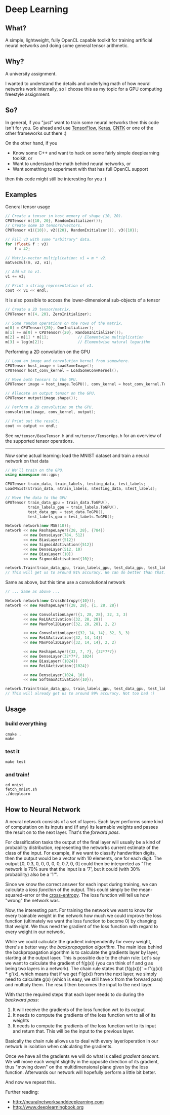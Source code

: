 # Deep Learning

## What?

A simple, lightweight, fully OpenCL capable toolkit for training artificial neural networks and doing some general tensor arithmetic.

## Why?

A university assignment.

I wanted to understand the details and underlying math of how neural networks work internally, so I choose this as my topic for a GPU computing freestyle assignment.

## So?

In general, if you "just" want to train some neural networks then this code isn't for you. Go ahead and use [TensorFlow](https://www.tensorflow.org), [Keras](http://keras.io), [CNTK](https://github.com/Microsoft/CNTK) or one of the other frameworks out there :)

On the other hand, if you

* Know some C++ and want to hack on some fairly simple deeplearning toolkit, or
* Want to understand the math behind neural networks, or
* Want something to experiment with that has full OpenCL support

then this code might still be interesting for you :)

## Examples

General tensor usage

```C++
// Create a tensor in host memory of shape (10, 20).
CPUTensor m({10, 20}, RandomInitializer());
// Create some 1D tensors/vectors.
CPUTensor v1({10}), v2({20}, RandomInitialzer()), v3({10});

// Fill v3 with some "arbitrary" data.
for (float& f : v3)
    f = 42;

// Matrix-vector multiplication: v1 = m * v2.
matvecmul(m, v2, v1);

// Add v3 to v1.
v1 += v3;

// Print a string representation of v1.
cout << v1 << endl;
```

It is also possible to access the lower-dimensional sub-objects of a tensor

```C++
// Create a 2D tensor/matrix.
CPUTensor m({4, 20}, ZeroInitializer);

// Some random operations on the rows of the matrix.
m[0] = CPUTensor({20}, OneInitializer);
m[1] += m[0] + CPUTensor({20}, RandomInitializer());
m[2] = m[1] * m[1];             // Elementwise multiplication
m[3] = log(m[2]);               // Elementwise natural logarithm
```

Performing a 2D convolution on the GPU

```C++
// Load an image and convolution kernel from somewhere.
CPUTensor host_image = LoadSomeImage();
CPUTensor host_conv_kernel = LoadSomeConvKernel();

// Move both tensors to the GPU.
GPUTensor image = host_image.ToGPU(), conv_kernel = host_conv_kernel.ToGPU();

// Allocate an output tensor on the GPU.
GPUTensor output(image.shape());

// Perform a 2D convolution on the GPU.
convolution(image, conv_kernel, output);

// Print out the result.
cout << output << endl;
```

See `nn/tensor/BaseTensor.h` and `nn/tensor/TensorOps.h` for an overview of the supported
tensor operations.

---

Now some actual learning: load the MNIST dataset and train a neural network on that data

```C++
// We'll train on the GPU.
using namespace nn::gpu;

CPUTensor train_data, train_labels, testing_data, test_labels;
LoadMnist(&train_data, &train_labels, &testing_data, &test_labels);

// Move the data to the GPU
GPUTensor train_data_gpu = train_data.ToGPU(),
          train_labels_gpu = train_labels.ToGPU(),
          test_data_gpu = test_data.ToGPU(),
          test_labels_gpu = test_labels.ToGPU();

Network network(new MSE(10));
network << new ReshapeLayer({28, 28}, {784})
        << new DenseLayer(784, 512)
        << new BiasLayer({512})
        << new SigmoidActivation({512})
        << new DenseLayer(512, 10)
        << new BiasLayer({10})
        << new SigmoidActivation({10});

network.Train(train_data_gpu, train_labels_gpu, test_data_gpu, test_labels_gpu, 10, 16, 0.1f);
// This will get us to around 91% accuracy. We can do better than that.
```

Same as above, but this time use a convolutional network

```C++
// ... Same as above ...

Network network(new CrossEntropy({10}));
network << new ReshapeLayer({28, 28}, {1, 28, 28})

        << new ConvolutionLayer({1, 28, 28}, 32, 3, 3)
        << new ReLUActivation({32, 28, 28})
        << new MaxPool2DLayer({32, 28, 28}, 2, 2)

        << new ConvolutionLayer({32, 14, 14}, 32, 3, 3)
        << new ReLUActivation({32, 14, 14})
        << new MaxPool2DLayer({32, 14, 14}, 2, 2)

        << new ReshapeLayer({32, 7, 7}, {32*7*7})
        << new DenseLayer(32*7*7, 1024)
        << new BiasLayer({1024})
        << new ReLUActivation({1024})

        << new DenseLayer(1024, 10)
        << new SoftmaxActivation({10});

network.Train(train_data_gpu, train_labels_gpu, test_data_gpu, test_labels_gpu, 10, 16, 0.001f);
// This will already get us to around 99% accuracy. Not too bad :)
```

## Usage

### build everything
```
cmake .
make
```

### test it
```
make test
```

### and train!
```
cd mnist
fetch_mnist.sh
./deeplearn
```

## How to Neural Network

A neural network consists of a set of layers. Each layer performs some kind of computation on its inputs and (if any) its learnable weights and passes the result on to the next layer. That's the *forward pass*.

For classification tasks the output of the final layer will usually be a kind of probability distribution, representing the networks current estimate of the class of the input. For example, if we want to classify handwritten digits, then the output would be a vector with 10 elements, one for each digit. The output [0, 0.3, 0, 0, 0, 0, 0, 0.7, 0, 0] could then be interpreted as "The network is 70% sure that the input is a '7', but it could (with 30% probability) also be a '1'".

Since we know the correct answer for each input during training, we can calculate a *loss function* of the output. This could simply be the mean-squared-error or the [cross-entropy](https://en.wikipedia.org/wiki/Cross_entropy). The loss function will tell us how "wrong" the network was.

Now, the interesting part. For training the network we want to know for every trainable weight in the network how much we could improve the loss function (ultimately we want the loss function to become 0) by changing that weight. We thus need the gradient of the loss function with regard to every weight in our network.

While we could calculate the gradient independently for every weight, there's a better way: the *backpropagation algorithm*. The main idea behind the backpropagation algorithm is to calculate the gradients layer by layer, starting at the output layer. This is possible due to the chain rule: Let's say we want to calculate the gradient of f(g(x)) (you can think of f and g as being two layers in a network). The chain rule states that (f(g(x)))' = f'(g(x)) * g'(x), which means that if we get f'(g(x)) from the next layer, we simply need to calculate g(x) (which is easy, we still have x from the forward pass) and multiply them. The result then becomes the input to the next layer.

With that the required steps that each layer needs to do during the *backward pass*:

1. It will receive the gradients of the loss function wrt to its output
2. It needs to compute the gradients of the loss function wrt to all of its weights
3. It needs to compute the gradients of the loss function wrt to its input and return that. This will be the input to the previous layer.

Basically the chain rule allows us to deal with every layer/operation in our network in isolation when calculating the gradients.

Once we have all the gradients we will do what is called *gradient descent*. We will move each weight slightly in the opposite direction of its gradient, thus "moving down" on the multidimensional plane given by the loss function.
Afterwards our network will hopefully perform a little bit better.

And now we repeat this.

Further reading:
* http://neuralnetworksanddeeplearning.com
* http://www.deeplearningbook.org

